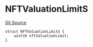 # NFTValuationLimitS
[Git Source](https://github.com/thrackle-io/forte-rules-engine/blob/5026b0b8ff56953bd0f2675bfc42f5fa45097500/src/client/token/handler/diamond/RuleStorage.sol)


```solidity
struct NFTValuationLimitS {
    uint16 nftValuationLimit;
}
```

